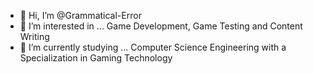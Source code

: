 - 👋 Hi, I’m @Grammatical-Error
- 👀 I’m interested in ... Game Development, Game Testing and Content Writing
- 🌱 I’m currently studying ... Computer Science Engineering with a Specialization in Gaming Technology

<!---
Grammatical-Error/Grammatical-Error is a ✨ special ✨ repository because its `README.md` (this file) appears on your GitHub profile.
You can click the Preview link to take a look at your changes.
--->
